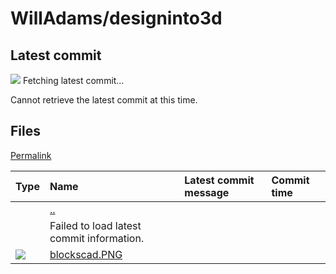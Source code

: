 # WillAdams/designinto3d

## Latest commit

![](https://github.githubassets.com/images/spinners/octocat-spinner-32-EAF2F5.gif) Fetching latest commit…

 Cannot retrieve the latest commit at this time.

## Files <a id="files"></a>

 [Permalink](https://github.com/WillAdams/designinto3d/tree/2ebf8f0af2256f5785f75f2efefa95a8980ef642/.gitbook/assets)

| Type | Name | Latest commit message | Commit time |
| :--- | :--- | :--- | :--- |
|  | [..](https://github.com/WillAdams/designinto3d/tree/master/.gitbook) |  |  |
|  | Failed to load latest commit information. |  |  |
| ![](https://github.githubassets.com/images/spinners/octocat-spinner-32.gif) |  [blockscad.PNG](https://github.com/WillAdams/designinto3d/blob/master/.gitbook/assets/blockscad.PNG) |  |  |

